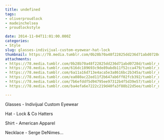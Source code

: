 ```yaml
---
title: undefined
tags:
- oliverproudlock
- madeinchelsea
- proudlockstyle

date: 2014-11-04T11:01:00.000Z
categories:
- Style
slug: glasses-indivijual-custom-eyewear-hat-lock
thumbnail: https://78.media.tumblr.com/0b28b70a48f22825dd236d71abd0728d/tumblr_negta0RX9J1rhrm24o1_540.jpg
attachments:
- https://78.media.tumblr.com/0b28b70a48f22825dd236d71abd0728d/tumblr_negta0RX9J1rhrm24o1_1280.jpg
- https://78.media.tumblr.com/616dc189693c9de89abdb11f52cca479/tumblr_negta0RX9J1rhrm24o2_1280.jpg
- https://78.media.tumblr.com/6a11a16d713e4aca5e3a8616bc2b345a/tumblr_negta0RX9J1rhrm24o4_1280.jpg
- https://78.media.tumblr.com/ea080ac22ed11f2b647ab6ff02fcb392/tumblr_negta0RX9J1rhrm24o6_1280.jpg
- https://78.media.tumblr.com/7b6efddf5d94795ee97312b4f5d39e57/tumblr_negta0RX9J1rhrm24o5_1280.jpg
- https://78.media.tumblr.com/ba4efa6e7222c219d40fa3f88b22d5ee/tumblr_negta0RX9J1rhrm24o3_1280.jpg

---
```


Glasses - Indivijual Custom Eyewear 

  Hat - Lock & Co Hatters 

  Shirt - American Apparel 

  Necklace - Serge DeNimes...
